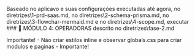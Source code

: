 Baseado no aplicavo e suas configurações executadas até agora, no diretrizes\1-prd-saas.md, no diretrizes\2-schema-prisma.md, no diretrizes\3-flowchar-mermaid.md e no diretrizes\4-scope.md, executar ### 🏢 MÓDULO 4: OPERADORAS descrito no diretrizes\fase-2.md

Importante! - Não criar estilos inline e observar globals.css para criar modulos e paginas - Importante!